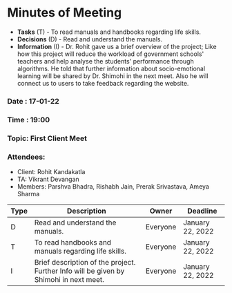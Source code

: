 # Minutes of Meeting

* **Tasks** (T) - To read manuals and handbooks regarding life skills.
* **Decisions** (D) - Read and understand the manuals.
* **Information** (I) - Dr. Rohit gave us a brief overview of the project; Like how this project will reduce the workload of government schools' teachers and help analyse the students' performance through algorithms. He told that further information about socio-emotional learning will be shared by Dr. Shimohi in the next meet. Also he will connect us to users to take feedback regarding the website.
 
### Date : 17-01-22
### Time : 19:00
### Topic: First Client Meet
### Attendees:
* Client: Rohit Kandakatla
* TA: Vikrant Devangan
* Members: Parshva Bhadra, Rishabh Jain, Prerak Srivastava, Ameya Sharma

Type | Description | Owner | Deadline
---- | ---- | ---- | ----
D | Read and understand the manuals. | Everyone | January 22, 2022
T | To read handbooks and manuals regarding life skills. | Everyone | January 22, 2022
I | Brief description of the project. Further Info will be given by Shimohi in next meet. | Everyone | January 22, 2022